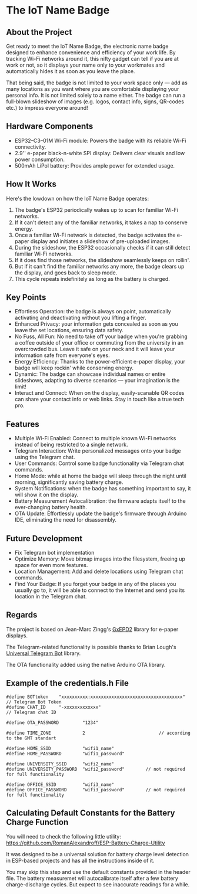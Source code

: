 # The IoT Name Badge

## About the Project

Get ready to meet the IoT Name Badge, the electronic name badge designed to enhance convenience and efficiency of your work life. By tracking Wi-Fi networks around it, this nifty gadget can tell if you are at work or not, so it displays your name only to your workmates and automatically hides it as soon as you leave the place. 

That being said, the badge is not limited to your work space only — add as many locations as you want where you are comfortable displaying your personal info. It is not limited solely to a name either. The badge can run a full-blown slideshow of images (e.g. logos, contact info, signs, QR-codes etc.) to impress everyone around!

## Hardware Components

- ESP32–C3–01M Wi-Fi module: Powers the badge with its reliable Wi-Fi connectivity.
- 2.9'' e-paper black-n-white SPI display: Delivers clear visuals and low power consumption.
- 500mAh LiPol battery: Provides ample power for extended usage. 

## How It Works

Here's the lowdown on how the IoT Name Badge operates:
1. The badge's ESP32 periodically wakes up to scan for familiar Wi-Fi networks.
2. If it can't detect any of the familiar networks, it takes a nap to conserve energy.
3. Once a familiar Wi-Fi network is detected, the badge activates the e-paper display and initiates a slideshow of pre-uploaded images.
4. During the slideshow, the ESP32 occasionally checks if it can still detect familiar Wi-Fi networks.
5. If it does find those networks, the slideshow seamlessly keeps on rollin'.
6. But if it can't find the familiar networks any more, the badge clears up the display, and goes back to sleep mode.
7. This cycle repeats indefinitely as long as the battery is charged.

## Key Points

- Effortless Operation: the badge is always on point, automatically activating and deactivating without you lifting a finger.
- Enhanced Privacy: your information gets concealed as soon as you leave the set locations, ensuring data safety.
- No Fuss, All Fun: No need to take off your badge when you're grabbing a coffee outside of your office or commuting from the university in an overcrowded bus. Leave it safe on your neck and it will leave your information safe from everyone's eyes. 
- Energy Efficiency: Thanks to the power-efficient e-paper display, your badge will keep rockin' while conserving energy.
- Dynamic: The badge can showcase individual names or entire slideshows, adapting to diverse scenarios — your imagination is the limit!
- Interact and Connect: When on the display, easily-scanable QR codes can share your contact info or web links. Stay in touch like a true tech pro.

## Features

- Multiple Wi-Fi Enabled: Connect to multiple known Wi-Fi networks instead of being restricted to a single network.
- Telegram Interaction: Write personalized messages onto your badge using the Telegram chat.
- User Commands: Control some badge functionality via Telegram chat commands.
- Home Mode: while at home the badge will sleep through the night until morning, significantly saving battery charge.
- System Notifications: when the badge has something important to say, it will show it on the display.
- Battery Measurement Autocalibration: the firmware adapts itself to the ever-changing battery health.
- OTA Update: Effortlessly update the badge's firmware through Arduino IDE, eliminating the need for disassembly.

## Future Development

- Fix Telegram bot implementation
- Optimize Memory: Move bitmap images into the filesystem, freeing up space for even more features.
- Location Management: Add and delete locations using Telegram chat commands.
- Find Your Badge: If you forget your badge in any of the places you usually go to, it will be able to connect to the Internet and send you its location in the Telegram chat.

## Regards

The project is based on Jean-Marc Zingg's [GxEPD2](https://github.com/ZinggJM/GxEPD2) library for e-paper displays.
      
The Telegram-related functionality is possible thanks to Brian Lough's [Universal Telegram Bot](https://github.com/witnessmenow/Universal-Arduino-Telegram-Bot) library.

The OTA functionality added using the native Arduino OTA library.


## Example of the credentials.h File

```  
#define BOTtoken    "xxxxxxxxxx:xxxxxxxxxxxxxxxxxxxxxxxxxxxxxxxxxxx" // Telegram Bot Token
#define CHAT_ID     "-xxxxxxxxxxxxx"                                 // Telegram chat ID

#define OTA_PASSWORD         "1234"

#define TIME_ZONE            2                            // according to the GMT standart

#define HOME_SSID            "wifi1_name"
#define HOME_PASSWORD        "wifi1_password"

#define UNIVERSITY_SSID      "wifi2_name"
#define UNIVERSITY_PASSWORD  "wifi2_password"        // not required for full functionality

#define OFFICE_SSID          "wifi3_name"
#define OFFICE_PASSWORD      "wifi3_password"        // not required for full functionality
```
 
## Calculating Default Constants for the Battery Charge Function

You will need to check the following little utility:
https://github.com/RomanAlexandroff/ESP-Battery-Charge-Utility
      
It was designed to be a universal solution for battery charge level detection in ESP-based projects and has all the instructions inside of it.

You may skip this step and use the default constants provided in the header file. The battery measuremet will autocalibrate itself after a few battery charge-discharge cycles. But expect to see inaccurate readings for a while.
